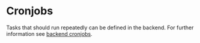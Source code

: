 # Cronjobs

Tasks that should run repeatedly can be defined in the backend.
For further information see [backend cronjobs](../backend/05cronjobs.md).

